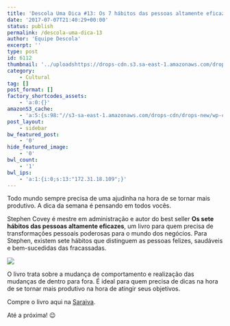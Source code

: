 ```yaml
---
title: 'Descola Uma Dica #13: Os 7 hábitos das pessoas altamente eficazes (Stephen Covey)'
date: '2017-07-07T21:40:29+00:00'
status: publish
permalink: /descola-uma-dica-13
author: 'Equipe Descola'
excerpt: ''
type: post
id: 6112
thumbnail: '../uploadshttps://drops-cdn.s3.sa-east-1.amazonaws.com/drops-new/wp-content/uploads/2017/07/07213933/Descola_umadica-13-150x150.png'
category:
    - Cultural
tag: []
post_format: []
factory_shortcodes_assets:
    - 'a:0:{}'
amazonS3_cache:
    - 'a:5:{s:98:"//s3-sa-east-1.amazonaws.com/drops-cdn/drops-new/wp-content/uploads/2017/07/07213558/7-habitos.jpg";i:6113;s:107:"//s3-sa-east-1.amazonaws.com/drops-cdn/drops-new/wp-content/uploads/2017/07/07213558/7-habitos-690x1024.jpg";i:6113;s:60:"//descola.org/drops/wp-content/uploads/2017/07/7-habitos.jpg";i:6113;s:69:"//descola.org/drops/wp-content/uploads/2017/07/7-habitos-690x1024.jpg";i:6113;s:76:"//www.saraiva.com.br/os-7-habitos-das-pessoas-altamente-eficazes-183555.html";a:1:{s:9:"timestamp";i:1499711060;}}'
post_layout:
    - sidebar
bw_featured_post:
    - '0'
hide_featured_image:
    - '0'
bwl_count:
    - '1'
bwl_ips:
    - 'a:1:{i:0;s:13:"172.31.18.109";}'
---
```

Todo mundo sempre precisa de uma ajudinha na hora de se tornar mais produtivo. A dica da semana é pensando em todos vocês.

Stephen Covey é mestre em administração e autor do best seller **Os sete hábitos das pessoas altamente eficazes**, um livro para quem precisa de transformações pessoais poderosas para o mundo dos negócios. Para Stephen, existem sete hábitos que distinguem as pessoas felizes, saudáveis e bem-sucedidas das fracassadas.

![](https://descola.org/drops/wp-content/uploads/2017/07/7-habitos-690x1024.jpg)

O livro trata sobre a mudança de comportamento e realização das mudanças de dentro para fora. É ideal para quem precisa de dicas na hora de se tornar mais produtivo na hora de atingir seus objetivos.

Compre o livro aqui na [Saraiva](https://www.saraiva.com.br/os-7-habitos-das-pessoas-altamente-eficazes-183555.html).

Até a próxima! 😉